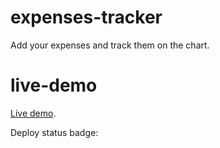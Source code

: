 # expenses-tracker

Add your expenses and track them on the chart.

# live-demo

[Live demo]().

Deploy status badge:
